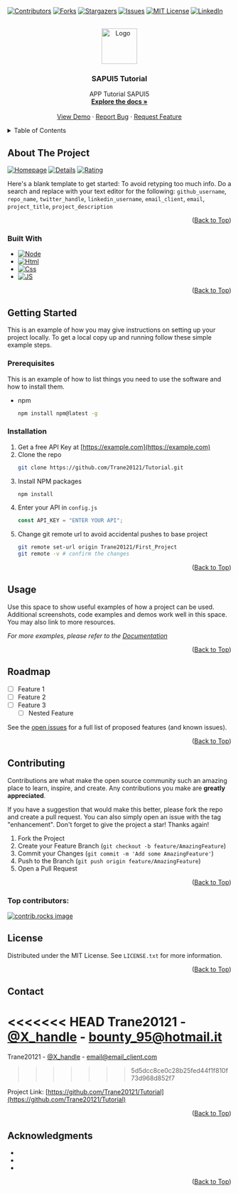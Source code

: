 <!-- Improved compatibility of back to top link: See: https://github.com/othneildrew/Best-README-Template/pull/73 -->

<a id="readme-top"></a>

<!--
*** Thanks for checking out the Best-README-Template. If you have a suggestion
*** that would make this better, please fork the repo and create a pull request
*** or simply open an issue with the tag "enhancement".
*** Don't forget to give the project a star!
*** Thanks again! Now go create something AMAZING! :D
-->

<!-- PROJECT SHIELDS -->
<!--
*** I'm using markdown "reference style" links for readability.
*** Reference links are enclosed in brackets [ ] instead of parentheses ( ).
*** See the bottom of this document for the declaration of the reference variables
*** for contributors-url, forks-url, etc. This is an optional, concise syntax you may use.
*** https://www.markdownguide.org/basic-syntax/#reference-style-links
-->

[![Contributors][contributors-shield]][contributors-url]
[![Forks][forks-shield]][forks-url]
[![Stargazers][stars-shield]][stars-url]
[![Issues][issues-shield]][issues-url]
[![MIT License][license-shield]][license-url]
[![LinkedIn][linkedin-shield]][linkedin-url]

<!-- PROJECT LOGO -->
<br />
<div align="center">
  <a href="https://github.com/Trane20121/Tutorial">
    <img src="https://avatars.githubusercontent.com/u/115975065?v=4" alt="Logo" width="80" height="80">
  </a>

<h3 align="center">SAPUI5 Tutorial</h3>

  <p align="center">
    APP Tutorial SAPUI5
    <br />
    <a href="https://github.com/Trane20121/Tutorial"><strong>Explore the docs »</strong></a>
    <br />
    <br />
    <a href="https://github.com/Trane20121/Tutorial">View Demo</a>
    ·
    <a href="https://github.com/Trane20121/Tutorial/issues/new?labels=bug&template=bug-report---.md">Report Bug</a>
    ·
    <a href="https://github.com/Trane20121/Tutorial/issues/new?labels=enhancement&template=feature-request---.md">Request Feature</a>
  </p>
</div>

<!-- TABLE OF CONTENTS -->
<details>
  <summary>Table of Contents</summary>
  <ol>
    <li>
      <a href="#about-the-project">About The Project</a>
      <ul>
        <li><a href="#built-with">Built With</a></li>
      </ul>
    </li>
    <li>
      <a href="#getting-started">Getting Started</a>
      <ul>
        <li><a href="#prerequisites">Prerequisites</a></li>
        <li><a href="#installation">Installation</a></li>
      </ul>
    </li>
    <li><a href="#usage">Usage</a></li>
    <li><a href="#roadmap">Roadmap</a></li>
    <li><a href="#contributing">Contributing</a></li>
    <li><a href="#license">License</a></li>
    <li><a href="#contact">Contact</a></li>
    <li><a href="#acknowledgments">Acknowledgments</a></li>
  </ol>
</details>

<!-- ABOUT THE PROJECT -->

## About The Project

[![Homepage][product-screenshot]](https://github.com/user-attachments/assets/0c464533-f069-453d-885e-4a407ffe955a)
[![Details][product-screenshot]](https://github.com/user-attachments/assets/9a20c4f8-49e5-4980-b22f-741d0aec269e)
[![Rating][product-screenshot]](https://github.com/user-attachments/assets/e899990c-390c-498c-8221-8b9b9546464f)

Here's a blank template to get started: To avoid retyping too much info. Do a search and replace with your text editor for the following: `github_username`, `repo_name`, `twitter_handle`, `linkedin_username`, `email_client`, `email`, `project_title`, `project_description`

<p align="right">(<a href="#readme-top">Back to Top</a>)</p>

### Built With

- [![Node][Node-shield]][Node-url]
- [![Html][Html-shield]][Html-url]
- [![Css][Css-shield]][Css-url]
- [![JS][JS-shield]][JS-url]


<p align="right">(<a href="#readme-top">Back to Top</a>)</p>

<!-- GETTING STARTED -->

## Getting Started

This is an example of how you may give instructions on setting up your project locally.
To get a local copy up and running follow these simple example steps.

### Prerequisites

This is an example of how to list things you need to use the software and how to install them.

- npm
  ```sh
  npm install npm@latest -g
  ```

### Installation

1. Get a free API Key at [https://example.com](https://example.com)
2. Clone the repo
   ```sh
   git clone https://github.com/Trane20121/Tutorial.git
   ```
3. Install NPM packages
   ```sh
   npm install
   ```
4. Enter your API in `config.js`
   ```js
   const API_KEY = "ENTER YOUR API";
   ```
5. Change git remote url to avoid accidental pushes to base project
   ```sh
   git remote set-url origin Trane20121/First_Project
   git remote -v # confirm the changes
   ```

<p align="right">(<a href="#readme-top">Back to Top</a>)</p>

<!-- USAGE EXAMPLES -->

## Usage

Use this space to show useful examples of how a project can be used. Additional screenshots, code examples and demos work well in this space. You may also link to more resources.

_For more examples, please refer to the [Documentation](https://example.com)_

<p align="right">(<a href="#readme-top">Back to Top</a>)</p>

<!-- ROADMAP -->

## Roadmap

- [ ] Feature 1
- [ ] Feature 2
- [ ] Feature 3
  - [ ] Nested Feature

See the [open issues](https://github.com/Trane20121/Tutorial/issues) for a full list of proposed features (and known issues).

<p align="right">(<a href="#readme-top">Back to Top</a>)</p>

<!-- CONTRIBUTING -->

## Contributing

Contributions are what make the open source community such an amazing place to learn, inspire, and create. Any contributions you make are **greatly appreciated**.

If you have a suggestion that would make this better, please fork the repo and create a pull request. You can also simply open an issue with the tag "enhancement".
Don't forget to give the project a star! Thanks again!

1. Fork the Project
2. Create your Feature Branch (`git checkout -b feature/AmazingFeature`)
3. Commit your Changes (`git commit -m 'Add some AmazingFeature'`)
4. Push to the Branch (`git push origin feature/AmazingFeature`)
5. Open a Pull Request

<p align="right">(<a href="#readme-top">Back to Top</a>)</p>

### Top contributors:

<a href="https://github.com/Trane20121/Tutorial/graphs/contributors">
  <img src="https://contrib.rocks/image?repo=Trane20121/First_Project" alt="contrib.rocks image" />
</a>

<!-- LICENSE -->

## License

Distributed under the MIT License. See `LICENSE.txt` for more information.

<p align="right">(<a href="#readme-top">Back to Top</a>)</p>

<!-- CONTACT -->

## Contact

<<<<<<< HEAD
Trane20121 - [@X_handle](https://x.com/Trane20121) - bounty_95@hotmail.it
=======
Trane20121 - [@X_handle](https://x.com/Trane20121) - email@email_client.com
>>>>>>> 5d5dcc8ce0c28b25fed44f1f810f73d968d852f7

Project Link: [https://github.com/Trane20121/Tutorial](https://github.com/Trane20121/Tutorial)

<p align="right">(<a href="#readme-top">Back to Top</a>)</p>

<!-- ACKNOWLEDGMENTS -->

## Acknowledgments

- []()
- []()
- []()

<p align="right">(<a href="#readme-top">Back to Top</a>)</p>

<!-- MARKDOWN LINKS & IMAGES -->
<!-- https://www.markdownguide.org/basic-syntax/#reference-style-links -->

[contributors-shield]: https://img.shields.io/github/contributors/Trane20121/Tutorial.svg?style=for-the-badge
[contributors-url]: https://github.com/Trane20121/Tutorial/graphs/contributors
[forks-shield]: https://img.shields.io/github/forks/Trane20121/Tutorial.svg?style=for-the-badge
[forks-url]: https://github.com/Trane20121/Tutorial/network/members
[stars-shield]: https://img.shields.io/github/stars/Trane20121/Tutorial.svg?style=for-the-badge
[stars-url]: https://github.com/Trane20121/Tutorial/stargazers
[issues-shield]: https://img.shields.io/github/issues/Trane20121/Tutorial.svg?style=for-the-badge
[issues-url]: https://github.com/Trane20121/Tutorial/issues
[license-shield]: https://img.shields.io/github/license/Trane20121/Tutorial.svg?style=for-the-badge
[license-url]: https://github.com/Trane20121/Tutorial/blob/master/LICENSE.txt
[linkedin-shield]: https://img.shields.io/badge/-LinkedIn-black.svg?style=for-the-badge&logo=linkedin&colorB=555
[linkedin-url]: https://linkedin.com/in/hermes-de-micheli-b7029b21b/
[product-screenshot]: images/screenshot.png
[Node-shield]: https://img.shields.io/badge/node.js-000000?style=for-the-badge&logo=nextdotjs&logoColor=white
[Node-url]: https://nodejs.org/en
[Html-shield]: https://img.shields.io/badge/html-000000?style=for-the-badge&logo=nextdotjs&logoColor=white
[Html-url]: https://html.spec.whatwg.org/multipage/
[Css-shield]: https://img.shields.io/badge/css-000000?style=for-the-badge&logo=nextdotjs&logoColor=white
[Css-url]: https://www.w3.org/TR/css-2023/
[JS-shield]: https://img.shields.io/badge/javascript-000000?style=for-the-badge&logo=nextdotjs&logoColor=white
[JS-url]: https://developer.mozilla.org/en-US/docs/Web/JavaScript
